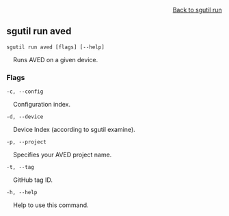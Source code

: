 <div id="readme" class="Box-body readme blob js-code-block-container">
<article class="markdown-body entry-content p-3 p-md-6" itemprop="text">
<p align="right">
<a href="https://github.com/fpgasystems/sgrt/blob/main/cli/manual/sgutil-run.md#sgutil-run">Back to sgutil run</a>
</p>

## sgutil run aved

<code>sgutil run aved [flags] [--help]</code>
<p>
  &nbsp; &nbsp; Runs AVED on a given device.
</p>

### Flags
<code>-c, --config <string></code>
<p>
  &nbsp; &nbsp; Configuration index.
</p>

<code>-d, --device <string></code>
<p>
  &nbsp; &nbsp; Device Index (according to sgutil examine).
</p>

<code>-p, --project</code>
<p>
  &nbsp; &nbsp; Specifies your AVED project name.
</p>

<code>-t, --tag</code>
<p>
  &nbsp; &nbsp; GitHub tag ID.
</p>

<code>-h, --help</code>
<p>
  &nbsp; &nbsp; Help to use this command.
</p>